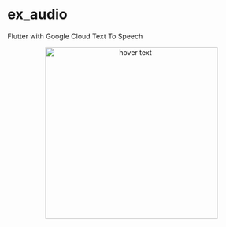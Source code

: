 # ex_audio

Flutter with Google Cloud Text To Speech

<p align="center">
  <img src="https://user-images.githubusercontent.com/3342811/152762327-0aa8ef6e-41d4-4651-9efc-051c65aad69a.png" width="350" title="hover text">
 
</p>



 
